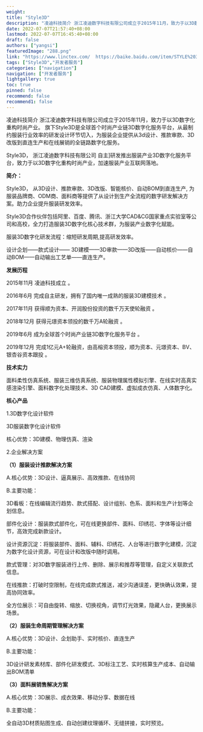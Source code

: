 ```yaml
---
weight: 
title: "Style3D"
description: "凌迪科技简介 浙江凌迪数字科技有限公司成立于2015年11月，致力于以3D数字化重构时尚产业。 旗下Style3D是全球首个时尚产业链3D数字化服务平台，从最制约服装行业效率的研发设计环节切入，为服装企业提供从3d设计、推款审款、3D改版到直连生产和在线展销的全链路数字化服务。"
date: 2022-07-07T21:57:40+08:00
lastmod: 2022-07-07T16:45:40+08:00
draft: false
authors: ["yangsi"]
featuredImage: "288.png"
link: "https://www.linctex.com/  https://baike.baidu.com/item/STYLE%203D/24195014?fr=aladdin"
tags: ["Style3D","开发者服务"]
categories: ["navigation"]
navigation: ["开发者服务"]
lightgallery: true
toc: true
pinned: false
recommend: false
recommend1: false
---
```


凌迪科技简介 浙江凌迪数字科技有限公司成立于2015年11月，致力于以3D数字化重构时尚产业。 旗下Style3D是全球首个时尚产业链3D数字化服务平台，从最制约服装行业效率的研发设计环节切入，为服装企业提供从3d设计、推款审款、3D改版到直连生产和在线展销的全链路数字化服务。

Style3D， 浙江凌迪数字科技有限公司 自主]研发推出服装产业3D数字化服务平台，致力于以3D数字化重构时尚产业，加速服装产业互联网落地。

**简介：**

Style3D， 从3D设计、推款审款、3D改版、智能核价、自动BOM到直连生产, 为服装品牌商、ODM商、面料商等提供了从设计到生产全流程的数字研发解决方案。助力企业提升服装研发效率。 

Style3D合作伙伴包括阿里、百度、腾讯、浙江大学CAD&CG国家重点实验室等公司和高校，全力打造服装3D数字化核心技术群，为服装产业数字化赋能。 

服装3D数字化研发流程：缩短研发周期,提高研发效率。 

设计企划——款式设计—— 3D建模——3D审款——3D改版——自动核价——自动BOM——自动输出工艺单——直连生产。 

**发展历程**

2015年11月 凌迪科技成立 。

2016年6月 完成自主研发，拥有了国内唯一成熟的服装3D建模技术 。

2017年11月 获得顺为资本、开润股份投资的数千万天使轮融资 。

2018年12月 获得元璟资本领投的数千万A轮融资 。

2019年6月 成为全球首个时尚产业链3D数字化服务平台 。

2019年12月 完成1亿元A+轮融资，由高榕资本领投，顺为资本、元璟资本、BV、银杏谷资本跟投 。

**技术实力**

面料柔性仿真系统、服装三维仿真系统、服装物理属性模拟引擎、在线实时高真实感渲染引擎、面料数字化处理技术、3D CAD建模、虚拟成衣仿真、人体数字化。

**核心产品**

1.3D数字化设计软件

3D服装数字化设计软件

核心优势：3D建模、物理仿真、渲染

2.企业解决方案

**（1）服装设计推款解决方案**

A.核心优势：3D设计、逼真展示、高效推款、在线协同

B.主要功能：

3D看板：在线编辑流行趋势、款式搭配、设计组别、色系、面料和生产计划等企划信息。

部件化设计：服装款式部件化，可在线更换部件、面料、印绣花、字体等设计细节，高效完成新款设计。

设计资源沉淀：将服装部件、面料、辅料、印绣花、人台等进行数字化建模，沉淀为数字化设计资源，可在设计和改版中随时调用。

款式管理：对3D数字服装进行上传、删除、展示和推荐等管理，自定义关联款式信息。

在线推款：打破时空限制，在线完成款式推送，减少沟通误差，更快确认效果，提高协同效率。

全方位展示：可自由旋转、缩放、切换视角，调节灯光效果，隐藏人台，更换展示场景。

**（2）服装生命周期管理解决方案**

A.核心优势：3D设计、企划助手、实时核价、直连生产

B.主要功能：

3D设计研发素材库、部件化研发模式、3D标注工艺、实时核算生产成本、自动输出BOM清单

**（3）面料展销售解决方案**

A.核心优势：3D展示、成衣效果、移动分享、数据在线

B.主要功能：

全自动3D材质贴图生成、自动创建纹理循环、无缝拼接，实时预览。